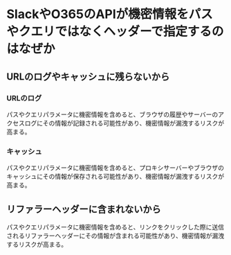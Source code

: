# SlackやO365のAPIが機密情報をパスやクエリではなくヘッダーで指定するのはなぜか

## URLのログやキャッシュに残らないから

### URLのログ

パスやクエリパラメータに機密情報を含めると、ブラウザの履歴やサーバーのアクセスログにその情報が記録される可能性があり、機密情報が漏洩するリスクが高まる。

### キャッシュ

パスやクエリパラメータに機密情報を含めると、プロキシサーバーやブラウザのキャッシュにその情報が保存される可能性があり、機密情報が漏洩するリスクが高まる。

## リファラーヘッダーに含まれないから

パスやクエリパラメータに機密情報を含めると、リンクをクリックした際に送信されるリファラーヘッダーにその情報が含まれる可能性があり、機密情報が漏洩するリスクが高まる。
